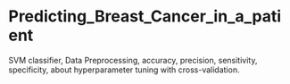 # Predicting_Breast_Cancer_in_a_patient
SVM classifier, Data Preprocessing, accuracy, precision, sensitivity, specificity, about hyperparameter tuning with cross-validation.
